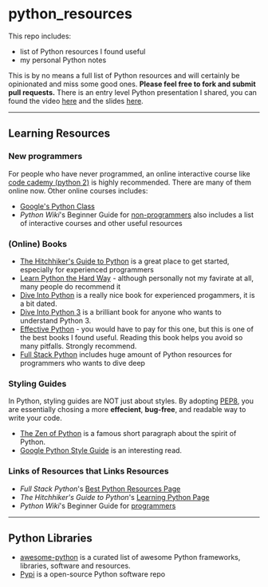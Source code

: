 # python_resources

This repo includes:
- list of Python resources I found useful
- my personal Python notes 

This is by no means a full list of Python resources and will certainly be opinionated and miss some good ones. **Please feel free to fork and submit pull requests.**
There is an entry level Python presentation I shared, you can found the video [here](http://www.bittiger.io/videos/ZHyZrrv7KHKxNkgvZ/2EkqDyjCYc5x8WPfW) and the slides [here](https://docs.google.com/presentation/d/1o9cuotNB9qWfOJiG94qDlwZNN1D3kD2SuGgHX6b2_Gg/edit?usp=sharing).


----------
## Learning Resources

### New programmers
For people who have never programmed, an online interactive course like [code cademy (python 2)](https://www.codecademy.com/learn/python) is highly recommended. There are many of them online now. Other online courses includes:
- [Google's Python Class](https://developers.google.com/edu/python/)
- *Python Wiki*'s Beginner Guide for [non-programmers](https://wiki.python.org/moin/BeginnersGuide/NonProgrammers) also includes a list of interactive courses and other useful resources

### (Online) Books
- [The Hitchhiker's Guide to Python](docs.python-guide.org) is a great place to get started, especially for experienced programmers
- [Learn Python the Hard Way](http://learnpythonthehardway.org/book/) - although personally not my favirate at all,  many people do recommend it
- [Dive Into Python](http://www.diveintopython.net/) is a really nice book for experienced progammers, it is a bit dated.
- [Dive Into Python 3](http://www.diveintopython3.net/) is a brilliant book for anyone who wants to understand Python 3.
- [Effective Python](http://www.effectivepython.com/) - you would have to pay for this one, but this is one of the best books I found useful. Reading this book helps you avoid so many pitfalls. Strongly recommend.
- [Full Stack Python](http://www.fullstackpython.com/) includes huge amount of Python resources for programmers who wants to dive deep

### Styling Guides
In Python, styling guides are NOT just about styles. By adopting [PEP8](https://www.python.org/dev/peps/pep-0008/), you are essentially chosing a more **effecient**, **bug-free**, and readable way to write your code. 

- [The Zen of Python](https://www.python.org/dev/peps/pep-0020/) is a famous short paragraph about the spirit of Python. 
- [Google Python Style Guide](https://google.github.io/styleguide/pyguide.html) is an interesting read.

### Links of Resources that Links Resources

- *Full Stack Python*'s [Best Python Resources Page](https://www.fullstackpython.com/best-python-resources.html)
- *The Hitchhiker's Guide to Python*'s [Learning Python Page](http://docs.python-guide.org/en/latest/intro/learning/)
- *Python Wiki*'s Beginner Guide for [programmers](https://wiki.python.org/moin/BeginnersGuide/Programmers)


----------
## Python Libraries
- [awesome-python](https://github.com/vinta/awesome-python) is a curated list of awesome Python frameworks, libraries, software and resources.
- [Pypi](https://pypi.python.org/pypi) is a open-source Python software repo

